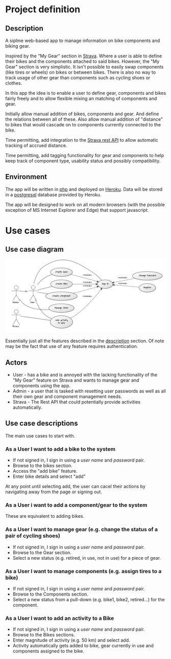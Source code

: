 # Project definition

## Description

A siplme web-based app to manage information on bike components and biking gear.

Inspired by the "My Gear" section in [Strava](https://www.strava.com). Where a user is able to define their bikes and the components attached to said bikes. However, the "My Gear" section is very simplistic. It isn't possible to easily swap components (like tires or wheels) on bikes or between bikes. There is also no way to track usage of other gear than components such as cycling shoes or clothes.

In this app the idea is to enable a user to define gear, components and bikes fairly freely and to allow flexible mixing an matching of components and gear.

Initially allow manual addition of bikes, components and gear. And define the relations between all of these. Also allow manual addition of "distance" to bikes that would cascade on to components currently connected to the bike.

Time permitting, add integration to the [Strava rest API](https://strava.github.io/api/) to allow automatic tracking of accrued distance.

Time permitting, add tagging functionality for gear and components to help keep track of component type, usability status and possibly compatibility.

## Environment

The app will be written in [php](http://php.net/manual/en/intro-whatis.php) and deployed on [Heroku](https://www.heroku.com/). Data will be stored in a [postgresql](https://www.postgresql.org/) database provided by Heroku.

The app will be designed to work on all modern browsers (with the possible exception of MS Internet Explorer and Edge) that support javascript.

# Use cases

## Use case diagram

![use cases](use.png)

Essentially just all the features described in the [description](dokumentation.md#description) section. Of note may be the fact that use of any feature requires authentication.

## Actors

* User - has a bike and is annoyed with the lacking functionality of the "My Gear" feature on Strava and wants to manage gear and components using the app.
* Admin - a user that is tasked with resetting user passwords as well as all their own gear and component management needs.
* Strava - The Rest API that could potentially provide activities automatically.

## Use case descriptions

The main use cases to start with.

### As a User I want to add a bike to the system

* If not signed in, I sign in using a *user name* and *password* pair.
* Browse to the bikes section.
* Access the "add bike" feature.
* Enter bike details and select "add"

At any point until selecting add, the user can cacel their actions by navigating away from the page or signing out.

### As a User i want to add a component/gear to the system

These are equivalent to adding bikes.

### As a User I want to manage gear (e.g. change the status of a pair of cycling shoes)

* If not signed in, I sign in using a *user name* and *password* pair.
* Browse to the Gear section.
* Select a new status (e.g. retired, in use, not in use) for a piece of gear.

### As a User I want to manage components (e.g. assign tires to a bike)

* If not signed in, I sign in using a *user name* and *password* pair.
* Browse to the Components section.
* Select a new status from a pull-down (e.g. bike1, bike2, retired...) for the component.

### As a User I want to add an activity to a Bike

* If not signed in, I sign in using a *user name* and *password* pair.
* Browse to the Bikes sections.
* Enter magnitude of activity (e.g. 50 km) and select add.
* Activity automatically gets added to bike, gear currently in use and components assigned to the bike.

